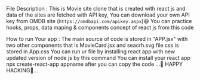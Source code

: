 File Description :
This is Movie site clone that is created with react js and data of the sites are fetched with API key, You can download your own API key from OMDB site (`https://omdbapi.com/apikey.aspx`)😃
You can practice hooks, props, data maping & components concept of react js from this code

How to run Your app :
The main source of code is stored in "APP.jsx" with two other components that is MovieCard.jsx and seacrh.svg file css is stored in App.css
You can run ur file by installing react app with new updated version of node js 
by this command You can install your react app
npx create-react-app appname
after you  can copy the code ...🤗
HAPPY HACKING👾...
